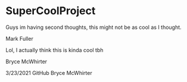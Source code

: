 # SuperCoolProject

Guys im having second thoughts, this might not be as cool as I thought.

Mark Fuller

Lol, I actually think this is kinda cool tbh

Bryce McWhirter


3/23/2021 GitHub Bryce McWhirter
